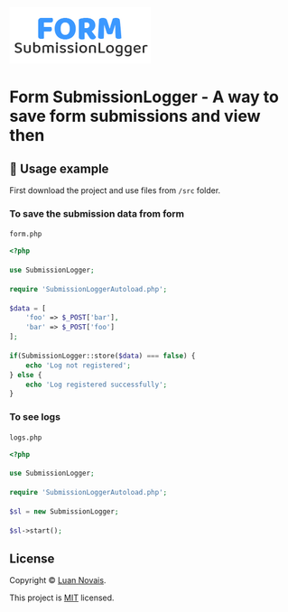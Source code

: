 ![Form SubmissionLogger Logo](https://raw.githubusercontent.com/luan11/form-submission-logger/dev/example/images/form-submission-logger-logo.png)

# Form SubmissionLogger - A way to save form submissions and view then

## :rocket: Usage example

First download the project and use files from `/src` folder.

### To save the submission data from form

`form.php`

```php
<?php

use SubmissionLogger;

require 'SubmissionLoggerAutoload.php';

$data = [
	'foo' => $_POST['bar'],
	'bar' => $_POST['foo']
];

if(SubmissionLogger::store($data) === false) {
	echo 'Log not registered';
} else {
	echo 'Log registered successfully';
}
```

### To see logs

`logs.php`

```php
<?php

use SubmissionLogger;

require 'SubmissionLoggerAutoload.php';

$sl = new SubmissionLogger;

$sl->start();
```
## License

Copyright &copy; [Luan Novais](https://github.com/luan11).

This project is [MIT](https://github.com/luan11/form-submission-logger/blob/master/LICENSE) licensed.
